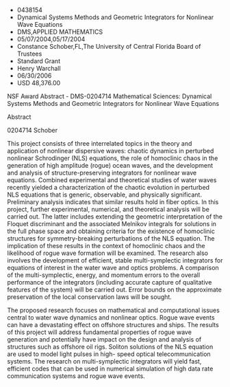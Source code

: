 
* 0438154
* Dynamical Systems Methods and Geometric Integrators for Nonlinear Wave Equations
* DMS,APPLIED MATHEMATICS
* 05/07/2004,05/17/2004
* Constance Schober,FL,The University of Central Florida Board of Trustees
* Standard Grant
* Henry Warchall
* 06/30/2006
* USD 48,376.00

NSF Award Abstract - DMS-0204714 Mathematical Sciences: Dynamical Systems
Methods and Geometric Integrators for Nonlinear Wave Equations

Abstract

0204714 Schober

This project consists of three interrelated topics in the theory and
application of nonlinear dispersive waves: chaotic dynamics in perturbed
nonlinear Schrodinger (NLS) equations, the role of homoclinic chaos in the
generation of high amplitude (rogue) ocean waves, and the development and
analysis of structure-preserving integrators for nonlinear wave equations.
Combined experimental and theoretical studies of water waves recently yielded a
characterization of the chaotic evolution in perturbed NLS equations that is
generic, observable, and physically significant. Preliminary analysis indicates
that similar results hold in fiber optics. In this project, further
experimental, numerical, and theoretical analysis will be carried out. The
latter includes extending the geometric interpretation of the Floquet
discriminant and the associated Melnikov integrals for solutions in the full
phase space and obtaining criteria for the existence of homoclinic structures
for symmetry-breaking perturbations of the NLS equation. The implication of
these results in the context of homoclinic chaos and the likelihood of rogue
wave formation will be examined. The research also involves the development of
efficient, stable multi-symplectic integrators for equations of interest in the
water wave and optics problems. A comparison of the multi-symplectic, energy,
and momentum errors to the overall performance of the integrators (including
accurate capture of qualitative features of the system) will be carried out.
Error bounds on the approximate preservation of the local conservation laws will
be sought.

The proposed research focuses on mathematical and computational issues central
to water wave dynamics and nonlinear optics. Rogue wave events can have a
devastating effect on offshore structures and ships. The results of this project
will address fundamental properties of rogue wave generation and potentially
have impact on the design and analysis of structures such as offshore oil rigs.
Soliton solutions of the NLS equation are used to model light pulses in high-
speed optical telecommunication systems. The research on multi-symplectic
integrators will yield fast, efficient codes that can be used in numerical
simulation of high data rate communication systems and rogue wave events.
